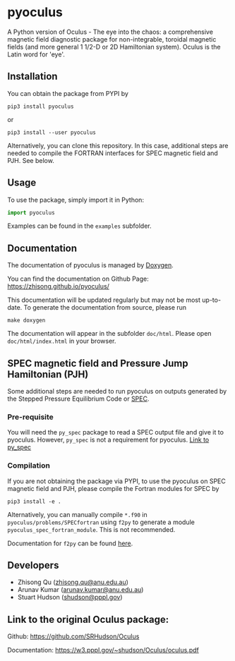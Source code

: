 # pyoculus
A Python version of Oculus - The eye into the chaos: a comprehensive magnetic field diagnostic package for non-integrable, toroidal magnetic fields (and more general 1 1/2-D or 2D Hamiltonian system). Oculus is the Latin word for 'eye'.

## Installation

You can obtain the package from PYPI by

```
pip3 install pyoculus
```

or

```
pip3 install --user pyoculus
```

Alternatively, you can clone this repository. In this case, additional steps are needed to compile the FORTRAN interfaces for SPEC magnetic field and PJH. See below.

## Usage

To use the package, simply import it in Python:
```python
import pyoculus
```

Examples can be found in the `examples` subfolder.

## Documentation

The documentation of pyoculus is managed by [Doxygen](https://www.doxygen.nl/index.html).

You can find the documentation on Github Page: https://zhisong.github.io/pyoculus/

This documentation will be updated regularly but may not be most up-to-date. To generate the documentation from source, please run

```
make doxygen
```

The documentation will appear in the subfolder `doc/html`. Please open `doc/html/index.html` in your browser.

## SPEC magnetic field and Pressure Jump Hamiltonian (PJH) 

Some additional steps are needed to run pyoculus on outputs generated by 
the Stepped Pressure Equilibrium Code or [SPEC](https://princetonuniversity.github.io/SPEC/).

### Pre-requisite
You will need the `py_spec` package to read a SPEC output file and give it to pyoculus. However, `py_spec` is not a requirement for pyoculus. [Link to py_spec](https://pypi.org/project/py-spec/)

### Compilation
If you are not obtaining the package via PYPI, to use the pyoculus on SPEC magnetic field and PJH, please compile the Fortran modules for SPEC by
```
pip3 install -e .
```

Alternatively, you can manually compile `*.f90` in `pyoculus/problems/SPECfortran` using `f2py` to generate a module `pyoculus_spec_fortran_module`. This is not recommended.

Documentation for `f2py` can be found [here](https://numpy.org/doc/stable/f2py/).

## Developers
 - Zhisong Qu (zhisong.qu@anu.edu.au)
 - Arunav Kumar (arunav.kumar@anu.edu.au)
 - Stuart Hudson (shudson@pppl.gov)

## Link to the original Oculus package:

Github: https://github.com/SRHudson/Oculus

Documentation: https://w3.pppl.gov/~shudson/Oculus/oculus.pdf

